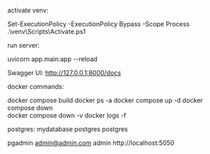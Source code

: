 activate venv:

Set-ExecutionPolicy -ExecutionPolicy Bypass -Scope Process
.\venv\Scripts\Activate.ps1


run server:

uvicorn app.main:app --reload

Swagger UI: http://127.0.0.1:8000/docs

docker commands:

docker compose build
docker ps -a
docker compose up -d
docker compose down      
docker compose down -v
docker logs -f

postgres:
mydatabase
postgres
postgres

pgadmin
admin@admin.com
admin
http://localhost:5050